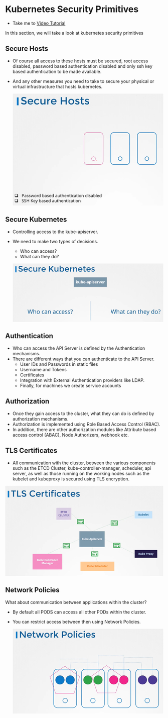 # Kubernetes Security Primitives
  - Take me to [Video Tutorial](https://kodekloud.com/courses/539883/lectures/9808248)
  
In this section, we will take a look at kubernetes security primitives

## Secure Hosts
- Of course all access to these hosts must be secured, root access disabled, password based authentication disabled and only ssh key based authentication to be made available.
- And any other measures you need to take to secure your physical or virtual infrastructure that hosts kubernetes.
  
  ![sech](../../images/sech.PNG)
  
## Secure Kubernetes
- Controlling access to the kube-apiserver.
- We need to make two types of decisions.
  - Who can access?
  - What can they do?
 
  ![seck](../../images/seck.PNG)
  
## Authentication
- Who can access the API Server is defined by the Authentication mechanisms.
- There are different ways that you can authenticate to the API Server.
  - User IDs and Passwords in static files
  - Username and Tokens 
  - Certificates
  - Integration with External Authentication providers like LDAP.
  - Finally, for machines we create service accounts
  
## Authorization
- Once they gain access to the cluster, what they can do is defined by authorization mechanisms.
- Authorization is implemented using Role Based Access Control (RBAC).
- In addition, there are other authorization modules like Attribute based access control (ABAC), Node Authorizers, webhook etc.

## TLS Certificates
- All communication with the cluster, between the various components such as the ETCD Cluster, kube-controller-manager, scheduler, api server, as well as those running on the working nodes such as the kubelet and kubeproxy is secured using TLS encryption.

 ![tls](../../images/tls.PNG)
 
## Network Policies
What about communication between applications within the cluster?
- By default all PODS can access all other PODs within the cluster.
- You can restrict access between then using Network Policies.

  ![np](../../images/np.PNG)
  
